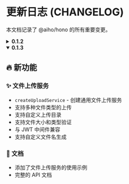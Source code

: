 # 更新日志 (CHANGELOG)

本文档记录了 @aiho/hono 的所有重要变更。

<details>
<summary><strong>0.1.2</strong></summary>

## 🎉 首次发布

### ✨ 新功能
- OAuth 认证支持
  - GitHub OAuth 集成
    - `getGithubRedirectUrl` - 获取 GitHub 认证重定向 URL
    - `handleGithubCallback` - 处理 GitHub OAuth 回调
  - Google OAuth 集成
    - `getGoogleRedirectUrl` - 获取 Google 认证重定向 URL
    - `handleGoogleCallback` - 处理 Google OAuth 回调
    - 支持获取用户基本信息(email、profile等)
    - 实现 state 管理确保安全性
    - 完整的错误处理机制

- JWT 认证与授权
  - `DefaultJWTService` - JWT 服务实现
  - `createJWTMiddleware` - JWT 中间件工厂函数
  - 支持 token 生成、验证和刷新

### 🔧 核心功能
- 状态管理服务用于 OAuth 流程
- 类型安全的 API 设计
- 完整的错误处理
- 环境变量配置支持

### 📚 文档
- 详细的安装和使用说明
- 完整的 API 文档
- 环境变量配置指南
- 使用示例代码

### 🔐 安全性
- OAuth state 参数验证
- 安全的 token 处理
- 环境变量配置验证
</details>

<!-- 在此处添加新版本，最新版本放在最上面 -->

<details open>
<summary><strong>0.1.3</strong></summary>

## 🔥 新功能

### ✨ 文件上传服务
- `createUploadService` - 创建通用文件上传服务
- 支持多种文件类型的上传
- 支持自定义上传目录
- 支持文件大小和类型验证
- 与 JWT 中间件兼容
- 支持自定义文件名生成

### 📝 文档
- 添加了文件上传服务的使用示例
- 完整的 API 文档

</details>
